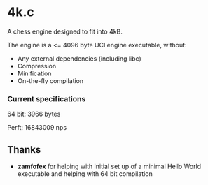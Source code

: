 # 4k.c
A chess engine designed to fit into 4kB.

The engine is a <= 4096 byte UCI engine executable, without:
* Any external dependencies (including libc)
* Compression
* Minification
* On-the-fly compilation

### Current specifications
64 bit: 3966 bytes

Perft: 16843009 nps

## Thanks
* **zamfofex** for helping with initial set up of a minimal Hello World executable and helping with 64 bit compilation
